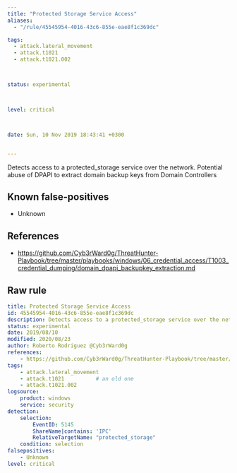 ```yaml
---
title: "Protected Storage Service Access"
aliases:
  - "/rule/45545954-4016-43c6-855e-eae8f1c369dc"

tags:
  - attack.lateral_movement
  - attack.t1021
  - attack.t1021.002



status: experimental



level: critical



date: Sun, 10 Nov 2019 18:43:41 +0300


---
```


Detects access to a protected_storage service over the network. Potential abuse of DPAPI to extract domain backup keys from Domain Controllers

<!--more-->


## Known false-positives

* Unknown



## References

* https://github.com/Cyb3rWard0g/ThreatHunter-Playbook/tree/master/playbooks/windows/06_credential_access/T1003_credential_dumping/domain_dpapi_backupkey_extraction.md


## Raw rule
```yaml
title: Protected Storage Service Access
id: 45545954-4016-43c6-855e-eae8f1c369dc
description: Detects access to a protected_storage service over the network. Potential abuse of DPAPI to extract domain backup keys from Domain Controllers
status: experimental
date: 2019/08/10
modified: 2020/08/23
author: Roberto Rodriguez @Cyb3rWard0g
references:
    - https://github.com/Cyb3rWard0g/ThreatHunter-Playbook/tree/master/playbooks/windows/06_credential_access/T1003_credential_dumping/domain_dpapi_backupkey_extraction.md
tags:
    - attack.lateral_movement
    - attack.t1021          # an old one
    - attack.t1021.002
logsource:
    product: windows
    service: security
detection:
    selection: 
        EventID: 5145
        ShareName|contains: 'IPC'
        RelativeTargetName: "protected_storage"
    condition: selection
falsepositives:
    - Unknown
level: critical
```
